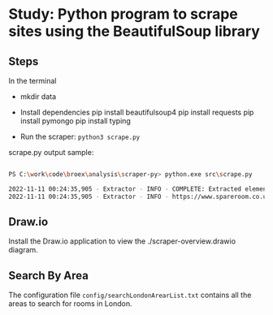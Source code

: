 # Study: Python program to scrape sites using the BeautifulSoup library

## Steps

In the terminal 
- mkdir data
- Install dependencies
    pip install beautifulsoup4
    pip install requests
    pip install pymongo
    pip install typing

- Run the scraper: `python3 scrape.py`


scrape.py output sample:

```bash

PS C:\work\code\broex\analysis\scraper-py> python.exe src\scrape.py

2022-11-11 00:24:35,905 - Extractor - INFO - COMPLETE: Extracted elements from given html page:
2022-11-11 00:24:35,905 - Extractor - INFO - https://www.spareroom.co.uk/flatshare/?offset=10&search_id=1177415351&sort_by=by_day&mode=list

```

## Draw.io

Install the Draw.io application to view the ./scraper-overview.drawio diagram.


## Search By Area

The configuration file `config/searchLondonArearList.txt` contains all the areas to search for rooms in London.

